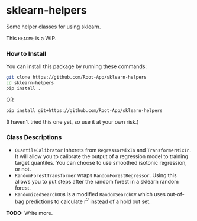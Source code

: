 # sklearn-helpers

Some helper classes for using sklearn. 

This `README` is a WIP.

### How to Install

You can install this package by running these commands:

```bash
git clone https://github.com/Root-App/sklearn-helpers
cd sklearn-helpers
pip install .
```

OR

```bash
pip install git+https://github.com/Root-App/sklearn-helpers
```

(I haven't tried this one yet, so use it at your own risk.)

### Class Descriptions

* `QuantileCalibrator` inherets from `RegressorMixIn` and 
`TransformerMixIn`. It will allow you to calibrate the output of
a regression model to training target quantiles. You can choose to
use smoothed isotonic regression, or not.
* `RandomForestTransformer` wraps `RandomForestRegressor`.
Using this allows you to put steps after the random forest in a sklearn
random forest.
* `RandomizedSearchOOB` is a modified `RandomSearchCV` which
uses out-of-bag predictions to calculate r<sup>2</sup> instead of
a hold out set.


**TODO:** Write more.

